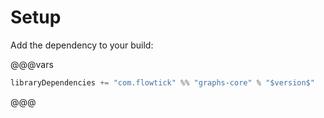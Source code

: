 # Setup

Add the dependency to your build:

@@@vars
```scala
libraryDependencies += "com.flowtick" %% "graphs-core" % "$version$"
```
@@@